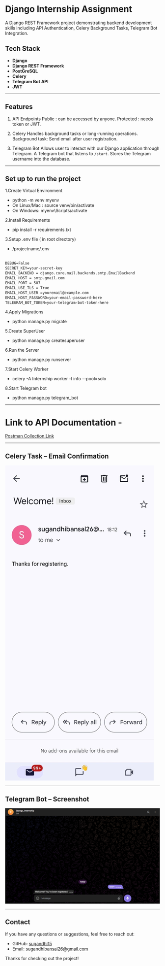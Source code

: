 #                                       Django Internship Assignment 


A Django REST Framework project demonstrating backend development skills including API Authentication, Celery Background Tasks, Telegram Bot Integration.


## Tech Stack

- **Django**
- **Django REST Framework**
- **PostGreSQL**
- **Celery**
- **Telegram Bot API**
- **JWT**


---


## Features

1. API Endpoints
    Public : can be accessed by anyone.
    Protected : needs token or JWT.

2. Celery 
    Handles background tasks or long-running operations. 
    Background task: Send email after user registration.

3. Telegram Bot
    Allows user to interact with our Django application through Telegram.
    A Telegram bot that listens to `/start`.
    Stores the Telegram username into the database.


---



##   Set up to run the project


1.Create Virtual Environment
-    python -m venv myenv
-    On Linux/Mac : source venv/bin/activate  
-    On Windows: myenv\Scripts\activate

2.Install Requirements
-    pip install -r requirements.txt

3.Setup .env file ( in root directory)
-    /projectname/.env

```env

DEBUG=False
SECRET_KEY=your-secret-key
EMAIL_BACKEND = django.core.mail.backends.smtp.EmailBackend
EMAIL_HOST = smtp.gmail.com
EMAIL_PORT = 587
EMAIL_USE_TLS = True
EMAIL_HOST_USER =youremail@example.com
EMAIL_HOST_PASSWORD=your-email-password-here
TELEGRAM_BOT_TOKEN=your-telegram-bot-token-here

```


4.Apply Migrations
-    python manage.py migrate

5.Create SuperUser
-    python manage.py createsuperuser

6.Run the Server
-    python manage.py runserver

7.Start Celery Worker  
-   celery -A Internship worker -l info --pool=solo  

8.Start Telegram bot  
-   python manage.py telegram_bot  

---


# Link to API Documentation - 

[Postman Collection Link](https://documenter.getpostman.com/view/37031551/2sB2x8ErFC)


---


## Celery Task – Email Confirmation

   ![Celery Mail](https://raw.githubusercontent.com/sugandhi15/Internship_Assignment/main/Assets/CeleryMail.jpeg)


---

## Telegram Bot – Screenshot


   ![Telegram Bot Working](https://raw.githubusercontent.com/sugandhi15/Internship_Assignment/main/Assets/Telegram_Bot.png)


---


## Contact

If you have any questions or suggestions, feel free to reach out:

- GitHub: [sugandhi15](https://github.com/sugandhi15)
- Email: sugandhibansal26@gmail.com

Thanks for checking out the project!